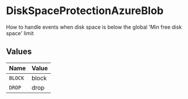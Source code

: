 # DiskSpaceProtectionAzureBlob

How to handle events when disk space is below the global 'Min free disk space' limit


## Values

| Name    | Value   |
| ------- | ------- |
| `BLOCK` | block   |
| `DROP`  | drop    |